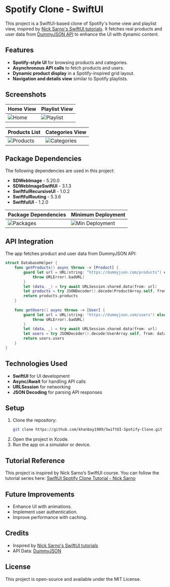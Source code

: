 # Spotify Clone - SwiftUI

This project is a SwiftUI-based clone of Spotify's home view and playlist view, inspired by [Nick Sarno's SwiftUI tutorials](https://www.youtube.com/@NickSarno). It fetches real products and user data from [DummyJSON API](https://dummyjson.com) to enhance the UI with dynamic content.

## Features
- **Spotify-style UI** for browsing products and categories.
- **Asynchronous API calls** to fetch products and users.
- **Dynamic product display** in a Spotify-inspired grid layout.
- **Navigation and details view** similar to Spotify playlists.

## Screenshots

| Home View | Playlist View |
|-----------|--------------|
| ![Home](https://github.com/user-attachments/assets/e84155f6-af4b-47be-ae8f-a39730308638) | ![Playlist](https://github.com/user-attachments/assets/f1b68dee-578c-4cf5-accc-c53c4eb902f3) |

| Products List | Categories View |
|--------------|----------------|
| ![Products](https://github.com/user-attachments/assets/c19b4da0-acaf-4ca7-b93c-97ac56c4c9fc) | ![Categories](https://github.com/user-attachments/assets/76efcdbe-6050-45e6-ba02-51f180c353a5) |

## Package Dependencies

The following dependencies are used in this project:

- **SDWebImage** - 5.20.0
- **SDWebImageSwiftUI** - 3.1.3
- **SwiftfulRecursiveUI** - 1.0.2
- **SwiftfulRouting** - 5.3.6
- **SwiftfulUI** - 1.2.0

| Package Dependencies | Minimum Deployment |
|----------------------|--------------------|
| ![Packages](https://github.com/user-attachments/assets/Fj2Q6zmR4boERei6qE67sx) | ![Min Deployment](https://github.com/user-attachments/assets/WdpFfzPXUTkFZCMk5mvt2s) |

## API Integration
The app fetches product and user data from DummyJSON API:

```swift
struct DatabaseHelper {
    func getProducts() async throws -> [Product] {
        guard let url = URL(string: "https://dummyjson.com/products") else {
            throw URLError(.badURL)
        }
        let (data, _) = try await URLSession.shared.data(from: url)
        let products = try JSONDecoder().decode(ProductArray.self, from: data)
        return products.products
    }
    
    func getUsers() async throws -> [User] {
        guard let url = URL(string: "https://dummyjson.com/users") else {
            throw URLError(.badURL)
        }
        let (data, _) = try await URLSession.shared.data(from: url)
        let users = try JSONDecoder().decode(UserArray.self, from: data)
        return users.users
    }
}
```

## Technologies Used
- **SwiftUI** for UI development
- **Async/Await** for handling API calls
- **URLSession** for networking
- **JSON Decoding** for parsing API responses

## Setup
1. Clone the repository:
   ```sh
   git clone https://github.com/khanboy1989/SwiftUI-Spotify-Clone.git
   ```
2. Open the project in Xcode.
3. Run the app on a simulator or device.

## Tutorial Reference
This project is inspired by Nick Sarno’s SwiftUI course. You can follow the tutorial series here:
[SwiftUI Spotify Clone Tutorial - Nick Sarno](https://www.youtube.com/watch?v=9Qww1VNLHzA&list=PLwvDm4VfkdpiT7mKzjxfCYn_zaMC3Fmkz&index=1)

## Future Improvements
- Enhance UI with animations.
- Implement user authentication.
- Improve performance with caching.

## Credits
- Inspired by [Nick Sarno's SwiftUI tutorials](https://www.youtube.com/@NickSarno)
- API Data: [DummyJSON](https://dummyjson.com)

## License
This project is open-source and available under the MIT License.
